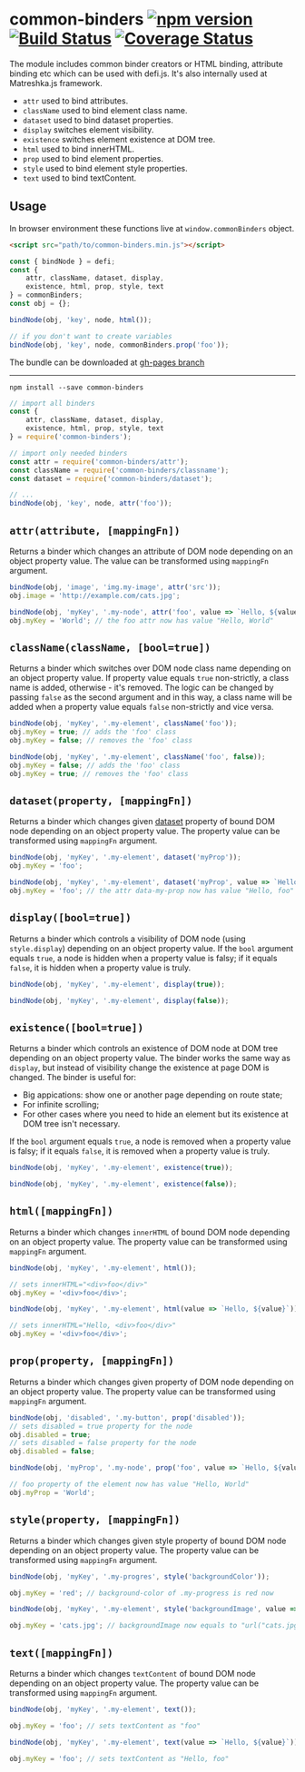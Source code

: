 # common-binders [![npm version](https://badge.fury.io/js/common-binders.svg)](https://badge.fury.io/js/common-binders) [![Build Status](https://travis-ci.org/finom/common-binders.svg?branch=master)](https://travis-ci.org/finom/common-binders) [![Coverage Status](https://coveralls.io/repos/github/finom/common-binders/badge.svg?branch=master)](https://coveralls.io/github/finom/common-binders?branch=master)

The module includes common binder creators or HTML binding, attribute binding etc which can be used with defi.js. It's also internally used at Matreshka.js framework.

- `attr` used to bind attributes.
- `className` used to bind element class name.
- `dataset` used to bind dataset properties.
- `display` switches element visibility.
- `existence` switches element existence at DOM tree.
- `html` used to bind innerHTML.
- `prop` used to bind element properties.
- `style` used to bind element style properties.
- `text` used to bind textContent.

## Usage
In browser environment these functions live at ``window.commonBinders`` object.
```html
<script src="path/to/common-binders.min.js"></script>
```

```js
const { bindNode } = defi;
const {
	attr, className, dataset, display,
	existence, html, prop, style, text
} = commonBinders;
const obj = {};

bindNode(obj, 'key', node, html());

// if you don't want to create variables
bindNode(obj, 'key', node, commonBinders.prop('foo'));
```

The bundle can be downloaded at [gh-pages branch](https://github.com/finom/common-binders/tree/gh-pages)

-------------

```
npm install --save common-binders
```

```js
// import all binders
const {
	attr, className, dataset, display,
	existence, html, prop, style, text
} = require('common-binders');

// import only needed binders
const attr = require('common-binders/attr');
const className = require('common-binders/classname');
const dataset = require('common-binders/dataset');

// ...
bindNode(obj, 'key', node, attr('foo'));
```

## ``attr(attribute, [mappingFn])``
Returns a binder which changes an attribute of DOM node depending on an object property value. The value can be transformed using ``mappingFn`` argument.

```js
bindNode(obj, 'image', 'img.my-image', attr('src'));
obj.image = 'http://example.com/cats.jpg';
```
```js
bindNode(obj, 'myKey', '.my-node', attr('foo', value => `Hello, ${value}`));
obj.myKey = 'World'; // the foo attr now has value "Hello, World"
```

## ``className(className, [bool=true])``

Returns a binder which switches over DOM node class name depending on an object property value. If property value equals ``true`` non-strictly, a class name is added, otherwise - it's removed. The logic can be changed by passing ``false`` as the second argument and in this way, a class name will be added  when a property value equals ``false`` non-strictly and vice versa.

```js
bindNode(obj, 'myKey', '.my-element', className('foo'));
obj.myKey = true; // adds the 'foo' class
obj.myKey = false; // removes the 'foo' class
```
```js
bindNode(obj, 'myKey', '.my-element', className('foo', false));
obj.myKey = false; // adds the 'foo' class
obj.myKey = true; // removes the 'foo' class
```

## ``dataset(property, [mappingFn])``

Returns a binder which changes given [dataset](https://developer.mozilla.org/ru/docs/Web/API/HTMLElement/dataset) property of bound DOM node depending on an object property value. The property value can be transformed using ``mappingFn`` argument.

```js
bindNode(obj, 'myKey', '.my-element', dataset('myProp'));
obj.myKey = 'foo';
```
```js
bindNode(obj, 'myKey', '.my-element', dataset('myProp', value => `Hello, ${value}`));
obj.myKey = 'foo'; // the attr data-my-prop now has value "Hello, foo"
```

## ``display([bool=true])``

Returns a binder which controls a visibility of DOM node (using ``style.display``) depending on an object property value. If the `bool` argument equals ``true``, a node is hidden when a property value is falsy; if it equals ``false``, it is hidden when a property value is truly.


```js
bindNode(obj, 'myKey', '.my-element', display(true));
```
```js
bindNode(obj, 'myKey', '.my-element', display(false));
```

## ``existence([bool=true])``

Returns a binder which controls an existence of DOM node at DOM tree depending on an object property value. The binder works the same way as `display`, but instead of visibility change the existence at page DOM is changed. The binder is useful for:

- Big appications: show one or another page depending on route state;
- For infinite scrolling;
- For other cases where you need to hide an element but its existence at DOM tree isn't necessary.

If the `bool` argument equals ``true``, a node is removed when a property value is falsy; if it equals ``false``, it is removed when a property value is truly.

```js
bindNode(obj, 'myKey', '.my-element', existence(true));
```
```js
bindNode(obj, 'myKey', '.my-element', existence(false));
```


## ``html([mappingFn])``

Returns a binder which changes ``innerHTML`` of bound DOM node depending on an object property value. The property value can be transformed using ``mappingFn`` argument.

```js
bindNode(obj, 'myKey', '.my-element', html());

// sets innerHTML="<div>foo</div>"
obj.myKey = '<div>foo</div>';
```
```js
bindNode(obj, 'myKey', '.my-element', html(value => `Hello, ${value}`));

// sets innerHTML="Hello, <div>foo</div>"
obj.myKey = '<div>foo</div>';
```

## ``prop(property, [mappingFn])``

Returns a binder which changes given property of DOM node depending on an object property value. The property value can be transformed using ``mappingFn`` argument.

```js
bindNode(obj, 'disabled', '.my-button', prop('disabled'));
// sets disabled = true property for the node
obj.disabled = true;
// sets disabled = false property for the node
obj.disabled = false;
```
```js
bindNode(obj, 'myProp', '.my-node', prop('foo', value => `Hello, ${value}`));

// foo property of the element now has value "Hello, World"
obj.myProp = 'World';
```

## ``style(property, [mappingFn])``

Returns a binder which changes given style property of bound DOM node depending on an object property value. The property value can be transformed using ``mappingFn`` argument.

```js
bindNode(obj, 'myKey', '.my-progres', style('backgroundColor'));

obj.myKey = 'red'; // background-color of .my-progress is red now
```
```js
bindNode(obj, 'myKey', '.my-element', style('backgroundImage', value => `url("${value}")`));

obj.myKey = 'cats.jpg'; // backgroundImage now equals to "url("cats.jpg")"
```


## ``text([mappingFn])``

Returns a binder which changes ``textContent`` of bound DOM node depending on an object property value. The property value can be transformed using ``mappingFn`` argument.

```js
bindNode(obj, 'myKey', '.my-element', text());

obj.myKey = 'foo'; // sets textContent as "foo"
```
```js
bindNode(obj, 'myKey', '.my-element', text(value => `Hello, ${value}`));

obj.myKey = 'foo'; // sets textContent as "Hello, foo"
```
